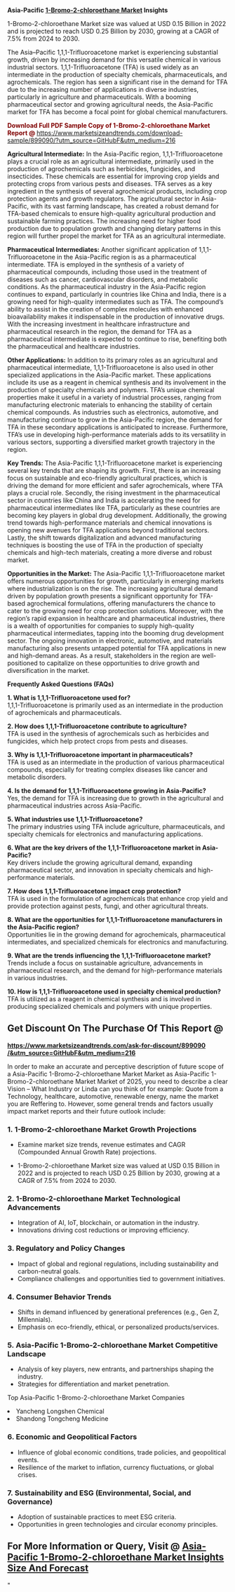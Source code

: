 <p><strong>Asia-Pacific&nbsp;<a href=""https://www.marketsizeandtrends.com/download-sample/899090/&amp;utm_source=GitHubF&amp;utm_medium=216"">1-Bromo-2-chloroethane Market</a> Insights</strong></p><p>1-Bromo-2-chloroethane Market size was valued at USD 0.15 Billion in 2022 and is projected to reach USD 0.25 Billion by 2030, growing at a CAGR of 7.5% from 2024 to 2030.</p><p><p>The Asia–Pacific 1,1,1-Trifluoroacetone market is experiencing substantial growth, driven by increasing demand for this versatile chemical in various industrial sectors. 1,1,1-Trifluoroacetone (TFA) is used widely as an intermediate in the production of specialty chemicals, pharmaceuticals, and agrochemicals. The region has seen a significant rise in the demand for TFA due to the increasing number of applications in diverse industries, particularly in agriculture and pharmaceuticals. With a booming pharmaceutical sector and growing agricultural needs, the Asia-Pacific market for TFA has become a focal point for global chemical manufacturers. <p><strong><span style="color: #800000;">Download Full PDF Sample Copy of 1-Bromo-2-chloroethane Market Report @</span>&nbsp;</strong><a href="https://www.marketsizeandtrends.com/download-sample/899090/?utm_source=GitHubF&amp;utm_medium=216" target="_blank">https://www.marketsizeandtrends.com/download-sample/899090/?utm_source=GitHubF&amp;utm_medium=216</a></p></p><p><strong>Agricultural Intermediate:</strong> In the Asia-Pacific region, 1,1,1-Trifluoroacetone plays a crucial role as an agricultural intermediate, primarily used in the production of agrochemicals such as herbicides, fungicides, and insecticides. These chemicals are essential for improving crop yields and protecting crops from various pests and diseases. TFA serves as a key ingredient in the synthesis of several agrochemical products, including crop protection agents and growth regulators. The agricultural sector in Asia-Pacific, with its vast farming landscape, has created a robust demand for TFA-based chemicals to ensure high-quality agricultural production and sustainable farming practices. The increasing need for higher food production due to population growth and changing dietary patterns in this region will further propel the market for TFA as an agricultural intermediate.<p><strong>Pharmaceutical Intermediates:</strong> Another significant application of 1,1,1-Trifluoroacetone in the Asia-Pacific region is as a pharmaceutical intermediate. TFA is employed in the synthesis of a variety of pharmaceutical compounds, including those used in the treatment of diseases such as cancer, cardiovascular disorders, and metabolic conditions. As the pharmaceutical industry in the Asia-Pacific region continues to expand, particularly in countries like China and India, there is a growing need for high-quality intermediates such as TFA. The compound’s ability to assist in the creation of complex molecules with enhanced bioavailability makes it indispensable in the production of innovative drugs. With the increasing investment in healthcare infrastructure and pharmaceutical research in the region, the demand for TFA as a pharmaceutical intermediate is expected to continue to rise, benefiting both the pharmaceutical and healthcare industries.<p><strong>Other Applications:</strong> In addition to its primary roles as an agricultural and pharmaceutical intermediate, 1,1,1-Trifluoroacetone is also used in other specialized applications in the Asia-Pacific market. These applications include its use as a reagent in chemical synthesis and its involvement in the production of specialty chemicals and polymers. TFA’s unique chemical properties make it useful in a variety of industrial processes, ranging from manufacturing electronic materials to enhancing the stability of certain chemical compounds. As industries such as electronics, automotive, and manufacturing continue to grow in the Asia-Pacific region, the demand for TFA in these secondary applications is anticipated to increase. Furthermore, TFA’s use in developing high-performance materials adds to its versatility in various sectors, supporting a diversified market growth trajectory in the region.<p><strong>Key Trends:</strong> The Asia-Pacific 1,1,1-Trifluoroacetone market is experiencing several key trends that are shaping its growth. First, there is an increasing focus on sustainable and eco-friendly agricultural practices, which is driving the demand for more efficient and safer agrochemicals, where TFA plays a crucial role. Secondly, the rising investment in the pharmaceutical sector in countries like China and India is accelerating the need for pharmaceutical intermediates like TFA, particularly as these countries are becoming key players in global drug development. Additionally, the growing trend towards high-performance materials and chemical innovations is opening new avenues for TFA applications beyond traditional sectors. Lastly, the shift towards digitalization and advanced manufacturing techniques is boosting the use of TFA in the production of specialty chemicals and high-tech materials, creating a more diverse and robust market.<p><strong>Opportunities in the Market:</strong> The Asia-Pacific 1,1,1-Trifluoroacetone market offers numerous opportunities for growth, particularly in emerging markets where industrialization is on the rise. The increasing agricultural demand driven by population growth presents a significant opportunity for TFA-based agrochemical formulations, offering manufacturers the chance to cater to the growing need for crop protection solutions. Moreover, with the region’s rapid expansion in healthcare and pharmaceutical industries, there is a wealth of opportunities for companies to supply high-quality pharmaceutical intermediates, tapping into the booming drug development sector. The ongoing innovation in electronic, automotive, and materials manufacturing also presents untapped potential for TFA applications in new and high-demand areas. As a result, stakeholders in the region are well-positioned to capitalize on these opportunities to drive growth and diversification in the market.<p><strong>Frequently Asked Questions (FAQs)</strong></p><p><strong>1. What is 1,1,1-Trifluoroacetone used for?</strong><br>1,1,1-Trifluoroacetone is primarily used as an intermediate in the production of agrochemicals and pharmaceuticals.</p><p><strong>2. How does 1,1,1-Trifluoroacetone contribute to agriculture?</strong><br>TFA is used in the synthesis of agrochemicals such as herbicides and fungicides, which help protect crops from pests and diseases.</p><p><strong>3. Why is 1,1,1-Trifluoroacetone important in pharmaceuticals?</strong><br>TFA is used as an intermediate in the production of various pharmaceutical compounds, especially for treating complex diseases like cancer and metabolic disorders.</p><p><strong>4. Is the demand for 1,1,1-Trifluoroacetone growing in Asia-Pacific?</strong><br>Yes, the demand for TFA is increasing due to growth in the agricultural and pharmaceutical industries across Asia-Pacific.</p><p><strong>5. What industries use 1,1,1-Trifluoroacetone?</strong><br>The primary industries using TFA include agriculture, pharmaceuticals, and specialty chemicals for electronics and manufacturing applications.</p><p><strong>6. What are the key drivers of the 1,1,1-Trifluoroacetone market in Asia-Pacific?</strong><br>Key drivers include the growing agricultural demand, expanding pharmaceutical sector, and innovation in specialty chemicals and high-performance materials.</p><p><strong>7. How does 1,1,1-Trifluoroacetone impact crop protection?</strong><br>TFA is used in the formulation of agrochemicals that enhance crop yield and provide protection against pests, fungi, and other agricultural threats.</p><p><strong>8. What are the opportunities for 1,1,1-Trifluoroacetone manufacturers in the Asia-Pacific region?</strong><br>Opportunities lie in the growing demand for agrochemicals, pharmaceutical intermediates, and specialized chemicals for electronics and manufacturing.</p><p><strong>9. What are the trends influencing the 1,1,1-Trifluoroacetone market?</strong><br>Trends include a focus on sustainable agriculture, advancements in pharmaceutical research, and the demand for high-performance materials in various industries.</p><p><strong>10. How is 1,1,1-Trifluoroacetone used in specialty chemical production?</strong><br>TFA is utilized as a reagent in chemical synthesis and is involved in producing specialized chemicals and polymers with unique properties.</p></p><h2><strong>Get Discount On The Purchase Of This Report @&nbsp;</strong></h2><p><strong><a href=""https://www.marketsizeandtrends.com/ask-for-discount/899090/&amp;utm_source=GitHubF&amp;utm_medium=216"" target=""_blank"">https://www.marketsizeandtrends.com/ask-for-discount/899090<br />/&amp;utm_source=GitHubF&amp;utm_medium=216</a></strong></p><p>In order to make an accurate and perceptive description of future scope of a Asia-Pacific&nbsp;1-Bromo-2-chloroethane Market Market as Asia-Pacific&nbsp;1-Bromo-2-chloroethane Market Market of 2025, you need to describe a clear Vision &ndash; What Industry or Linda can you think of for example: Quote from a Technology, healthcare, automotive, renewable energy, name the market you are Reffering to. However, some general trends and factors usually impact market reports and their future outlook include:</p><h3>1.&nbsp;<strong>1-Bromo-2-chloroethane Market Growth Projections</strong></h3><ul><li>Examine market size trends, revenue estimates and CAGR (Compounded Annual Growth Rate) projections.</li><li><p>1-Bromo-2-chloroethane Market size was valued at USD 0.15 Billion in 2022 and is projected to reach USD 0.25 Billion by 2030, growing at a CAGR of 7.5% from 2024 to 2030.</p></li></ul><h3>2.&nbsp;<strong>1-Bromo-2-chloroethane Market Technological Advancements</strong></h3><ul><li>Integration of AI, IoT, blockchain, or automation in the industry.</li><li>Innovations driving cost reductions or improving efficiency.</li></ul><h3>3.&nbsp;<strong>Regulatory and Policy Changes</strong></h3><ul><li>Impact of global and regional regulations, including sustainability and carbon-neutral goals.</li><li>Compliance challenges and opportunities tied to government initiatives.</li></ul><h3>4.&nbsp;<strong>Consumer Behavior Trends</strong></h3><ul><li>Shifts in demand influenced by generational preferences (e.g., Gen Z, Millennials).</li><li>Emphasis on eco-friendly, ethical, or personalized products/services.</li></ul><h3>5.&nbsp;<strong>Asia-Pacific 1-Bromo-2-chloroethane Market Competitive Landscape</strong></h3><ul><li>Analysis of key players, new entrants, and partnerships shaping the industry.</li><li>Strategies for differentiation and market penetration.</li></ul><p data-pm-slice=""1 1 []"">Top Asia-Pacific 1-Bromo-2-chloroethane Market Companies</p><div data-test-id=""""><p><li>Yancheng Longshen Chemical</li><li> Shandong Tongcheng Medicine</li></p></div><h3>6.&nbsp;<strong>Economic and Geopolitical Factors</strong></h3><ul><li>Influence of global economic conditions, trade policies, and geopolitical events.</li><li>Resilience of the market to inflation, currency fluctuations, or global crises.</li></ul><h3>7.&nbsp;<strong>Sustainability and ESG (Environmental, Social, and Governance)</strong></h3><ul><li>Adoption of sustainable practices to meet ESG criteria.</li><li>Opportunities in green technologies and circular economy principles.</li></ul><h2><strong>For More Information or Query, Visit @&nbsp;</strong><a href=""https://www.verifiedmarketreports.com/product/1-bromo-2-chloroethane-market/"" target=""_blank"">Asia-Pacific 1-Bromo-2-chloroethane Market Insights Size And Forecast</a></h2>"
